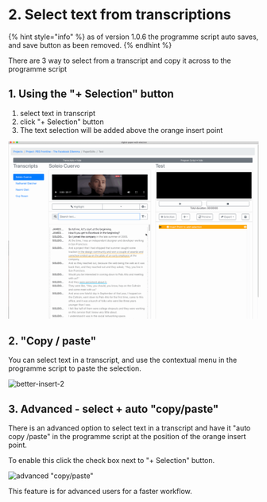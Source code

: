 # 2. Select text from transcriptions

{% hint style="info" %}
as of version 1.0.6 the programme script auto saves, and save button as been removed.
{% endhint %}

There are 3 way to select from a transcript and copy it across to the programme script

## 1. Using the "+ Selection" button

1. select text in transcript
2. click "+ Selection" button
3. The text selection will be added above the orange insert point  

![Select text](../../.gitbook/assets/select-text.gif)

## 2. "Copy / paste"

You can select text in a transcript, and use the contextual menu in the programme script to paste the selection.

![better-insert-2](https://user-images.githubusercontent.com/4661975/75947982-23e85c00-5e70-11ea-80f1-827cb071370c.gif)

## 3. Advanced - select + auto "copy/paste"

There is an advanced option to select text in a transcript and have it "auto copy /paste"  in the programme script at the position of the orange insert point.  
  
To enable this click the check box next to  "+ Selection" button.

![advanced &quot;copy/paste&quot;](https://user-images.githubusercontent.com/4661975/76034120-fd77fe80-5f0b-11ea-9a61-a7588ad83c79.gif)

This feature is for advanced users for a faster workflow.


